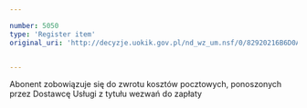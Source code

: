 ```yaml
---

number: 5050
type: 'Register item'
original_uri: 'http://decyzje.uokik.gov.pl/nd_wz_um.nsf/0/82920216B6D0AB9DC1257BAC003AC2EA?OpenDocument'


---
```


Abonent zobowiązuje się do zwrotu kosztów pocztowych, ponoszonych przez Dostawcę Usługi z tytułu wezwań do zapłaty
